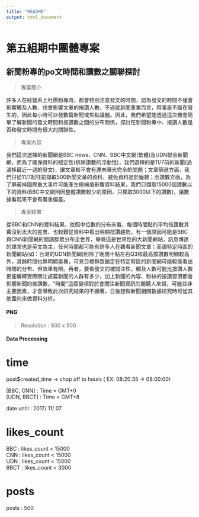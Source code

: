 ```yaml
---
title: "README"
output: html_document
---
```


# 第五組期中團體專案

## 新聞粉專的po文時間和讚數之關聯探討

>專案簡介

許多人在經營系上社團粉專時，都會特別注意發文的時間，認為發文的時間不僅會影響觸及人數、也會影響文章的按讚人數，不過就新聞產業而言，時事是不斷在發生的，因此每小時可以發數篇新聞或焦點議題。因此，我們希望能透過這次機會簡單了解新聞的發文時間和按讚數之間的分布關係，探討在新聞粉專中、按讚人數是否和發文時間有很大的關聯性。

>專案內容

我們這次選擇的新聞網是BBC news、CNN、BBC中文網(繁體)及UDN聯合新聞網，而為了確保資料的穩定性(排除讚數的浮動性)，我們選擇的是11/7前的新聞(過濾掉最近一週的發文)，讓文章較不會有還未曝光完全的問題；文章篩選方面，我們只從11/7起往前擷取500新聞文章的資料，避免資料過於龐雜；而讚數方面，為了屏蔽掉國際重大事件可能產生極端值影響資料結果，我們只擷取15000個讚數以下的資料(BBC中文網則因整體讚數較少的原因、只擷取3000以下的讚數)，讓數據看起來不會有嚴重偏差。

>專案結果

從BBC和CNN的資料結果，依照中位數的分布來看，每個時間點的平均按讚數其實沒到太大的差異、也較難從資料中看出明顯按讚趨勢，有一個原因可能是BBC與CNN新聞網的閱讀群眾分布全世界，畢竟這是世界性的大新聞網站，訊息傳達的語言也是英文為主，任何時間都可能有許多人在觀看新聞文章；而論特定時區的新聞網站(如：台灣的UDN新聞網)則除了晚間十點左右Q3和最高按讚數明顯較高外，其餘時間也無明顯差異，可見目標群眾鎖定在特定時區的新聞網可能較能看出時間的分布、但效果有限。再者，要看發文的被關注性，觸及人數可能比按讚人數更能解釋實際關注該篇新聞的人群有多少，加上新聞的內容、粉絲的按讚習慣都會影響新聞的按讚數，"時間"這個變項對於會關注新聞資訊的閱聽人來說，可能並非主要因素，才會導致此次研究結果的不顯著，日後想做新聞相關數據研究時可從其他面向來做資料分析。



#### PNG  
  >Resolution : 800 x 500
  
  
#### Data Processing
  # time #  
  post$created_time -> chop off to hours ( EX: 08:20:35 -> 08:00:00)  
  

  [BBC, CNN] : Time = GMT+0  
  [UDN, BBCT] : Time = GMT+8  
    
  date until : 2017/ 11/ 07  
    
  # likes_count #  
  BBC : likes_count < 15000  
  CNN : likes_count < 15000  
  UDN : likes_count < 15000  
  BBCT : likes_count < 3000  
    
    
  # posts #  
  posts : 500  
